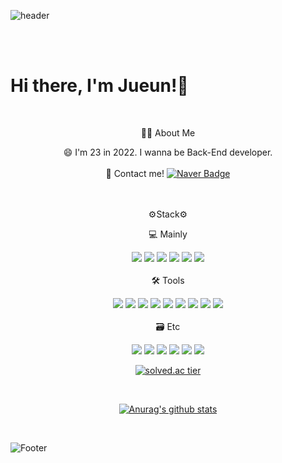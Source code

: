 ![header](https://capsule-render.vercel.app/api?type=soft&color=A8C8F9&height=200&section=header)

<br/>
<br/>

# Hi there, I'm Jueun!👋

<br/>



<div align="center">
  
 👩‍💻 About Me
  <br/>
  
  😄 I'm 23 in 2022. I wanna be Back-End developer.
<br/>
<br/>
📱 Contact me! 
  [![Naver Badge](http://img.shields.io/badge/-Naver-03C75A?style=flat&logo=Naver&link=mailto:dlwndms0812@naver.com)](mailto:dlwndms0812@naver.com)
<br/>
<br/>
<br/>

  ⚙️Stack⚙️
  <br/>
  
  💻 Mainly
 <br/>
 
  <img src="https://img.shields.io/badge/C++-00599C?style=flat-square&logo=C%2B%2B&logoColor=white"/></a> <img src="https://img.shields.io/badge/Java-007396?style=flat-square&logo=Java&logoColor=white"/></a> <img src="https://img.shields.io/badge/MySQL-4479A1?style=flat-square&logo=MySQL&logoColor=white"/></a> <img src="https://img.shields.io/badge/Spring-6DB33F?style=flat-square&logo=Spring&logoColor=white"/></a> <img src="https://img.shields.io/badge/SpringBoot-6DB33F?style=flat-square&logo=SpringBoot&logoColor=white"/></a> <img src="https://img.shields.io/badge/Linux-FCC624?style=flat-square&logo=Linux&logoColor=white"/></a> 
  <br/>
  <br/>
 🛠️ Tools
 <br/>
  
  <img src="https://img.shields.io/badge/Notion-000000?style=flat-square&logo=Notion&logoColor=white"/></a> <img src="https://img.shields.io/badge/Postman-FF6C37?style=flat-square&logo=Postman&logoColor=white"/></a> <img src="https://img.shields.io/badge/Slack-4A154B?style=flat-square&logo=slack&logoColor=white"/></a> <img src="https://img.shields.io/badge/Amazon AWS-232F3E?style=flat-square&logo=Amazon AWS&logoColor=white"/> </a> <img src="https://img.shields.io/badge/Github-181717?style=flat-square&logo=Github&logoColor=white"/></a> 
  <img src="https://img.shields.io/badge/Git-F05032?style=flat-square&logo=Git&logoColor=white"/></a> <img src="https://img.shields.io/badge/IntelliJ IDEA-000000?style=flat-square&logo=IntelliJ IDEA&logoColor=white"/></a> <img src="https://img.shields.io/badge/Visual Studio-5C2D91?style=flat-square&logo=Visual Studio&logoColor=white"/></a> <img src="https://img.shields.io/badge/Visual Studio Code-007ACC?style=flat-square&logo=Visual Studio Code&logoColor=white"/></a>
  <br/>
  <br/>
 🗃️ Etc
  <br/>
  
   <img src="https://img.shields.io/badge/C-A8B9CC?style=flat-square&logo=C&logoColor=white"/></a>
 <img src="https://img.shields.io/badge/Kotlin-0095D5?style=flat-square&logo=Kotlin&logoColor=white"/></a> <img src="https://img.shields.io/badge/Python-3776AB?style=flat-square&logo=Python&logoColor=white"/></a>  <img src="https://img.shields.io/badge/MariaDB-003545?style=flat-square&logo=MariaDB&logoColor=white"/></a>  </a> <img src="https://img.shields.io/badge/Travis CI-3EAAAF?style=flat-square&logo=Travis CI&logoColor=white"/> </a> <img src="https://img.shields.io/badge/Firebase-FFCA28?style=flat-square&logo=Firebase&logoColor=white"/></a>
  


[![solved.ac tier](http://mazassumnida.wtf/api/generate_badge?boj=dlwndms0812)](https://solved.ac/dlwndms0812)

<br/>

[![Anurag's github stats](https://github-readme-stats.vercel.app/api?username=dlwndms0812)](https://github.com/dlwndms0812/github-readme-stats)

<br/>

</div>


![Footer](https://capsule-render.vercel.app/api?type=soft&color=A8C8F9&height=200&section=footer)
